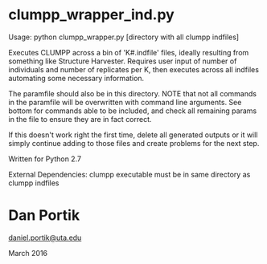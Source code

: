 # clumpp_wrapper_ind.py

Usage: python clumpp_wrapper.py [directory with all clumpp indfiles]

Executes CLUMPP across a bin of 'K#.indfile' files, ideally resulting from
something like Structure Harvester.  Requires user input of number of individuals
and number of replicates per K, then executes across all indfiles automating
some necessary information.

The paramfile should also be in this directory. NOTE that not all commands in the
paramfile will be overwritten with command line arguments.  See bottom for commands 
able to be included, and check all remaining params in the file to ensure they 
are in fact correct.  

If this doesn't work right the first time, delete all generated outputs or it 
will simply continue adding to those files and create problems for the next step.


Written for Python 2.7

External Dependencies: clumpp executable must be in same directory as clumpp indfiles


# Dan Portik

daniel.portik@uta.edu

March 2016
